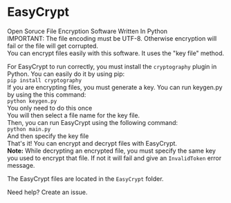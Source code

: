 # EasyCrypt
Open Soruce File Encryption Software Written In Python
<br>
IMPORTANT: The file encoding must be UTF-8. Otherwise encryption will fail or the file will get corrupted.
<br>
You can encrypt files easily with this software. It uses the "key file" method.
<br>

For EasyCrypt to run correctly, you must install the <code>cryptography</code> plugin in Python. You can easily do it by using pip:
<br>
<code>pip install cryptography</code>
<br>
If you are encrypting files, you must generate a key. You can run keygen.py by using the this command:
<br>
<code>python keygen.py</code>
<br>
You only need to do this once
<br>
You will then select a file name for the key file.
<br>
Then, you can run EasyCrypt using the following command:
<br>
<code>python main.py</code>
<br>
And then specify the key file
<br>
That's it! You can encrypt and decrypt files with EasyCrypt.
<br>
<b>Note:</b> While decrypting an encrypted file, you must specify the same key you used to encrypt that file. If not it will fail and give an <code>InvalidToken</code> error message.

The EasyCrypt files are located in the <code>EasyCrypt</code> folder.

Need help? Create an issue.
